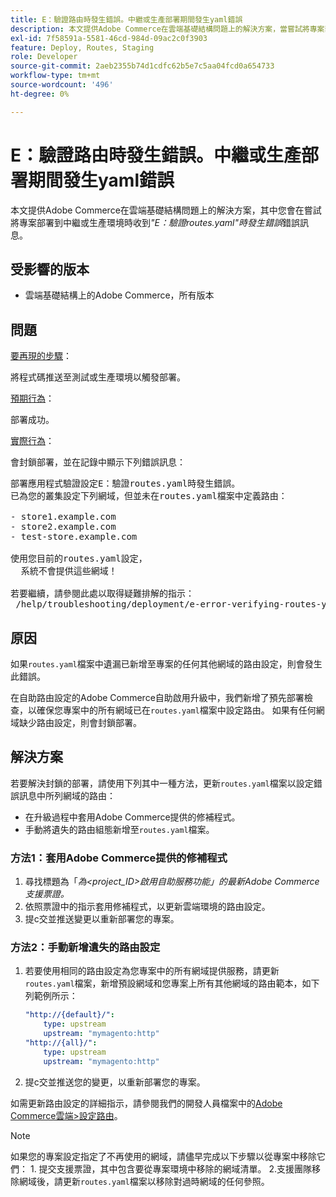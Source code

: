 ```yaml
---
title: E：驗證路由時發生錯誤。中繼或生產部署期間發生yaml錯誤
description: 本文提供Adobe Commerce在雲端基礎結構問題上的解決方案，當嘗試將專案部署到中繼或生產環境時，您會收到*"E：驗證路由時發生錯誤.yaml"*錯誤訊息。
exl-id: 7f58591a-5581-46cd-984d-09ac2c0f3903
feature: Deploy, Routes, Staging
role: Developer
source-git-commit: 2aeb2355b74d1cdfc62b5e7c5aa04fcd0a654733
workflow-type: tm+mt
source-wordcount: '496'
ht-degree: 0%

---
```


# E：驗證路由時發生錯誤。中繼或生產部署期間發生yaml錯誤

本文提供Adobe Commerce在雲端基礎結構問題上的解決方案，其中您會在嘗試將專案部署到中繼或生產環境時收到&#x200B;*&quot;E：驗證routes.yaml&quot;時發生錯誤*&#x200B;錯誤訊息。

## 受影響的版本

* 雲端基礎結構上的Adobe Commerce，所有版本

## 問題

<u>要再現的步驟</u>：

將程式碼推送至測試或生產環境以觸發部署。

<u>預期行為</u>：

部署成功。

<u>實際行為</u>：

會封鎖部署，並在記錄中顯示下列錯誤訊息：

<pre>部署應用程式驗證設定E：驗證routes.yaml時發生錯誤。
已為您的叢集設定下列網域，但並未在routes.yaml檔案中定義路由：

&#x200B;- store1.example.com
&#x200B;- store2.example.com
&#x200B;- test-store.example.com

使用您目前的routes.yaml設定，
  系統不會提供這些網域！

若要繼續，請參閱此處以取得疑難排解的指示：
 /help/troubleshooting/deployment/e-error-verifying-routes-yaml-error-during-staging-or-production-deploy.md</pre>

## 原因

如果`routes.yaml`檔案中遺漏已新增至專案的任何其他網域的路由設定，則會發生此錯誤。

在自助路由設定的Adobe Commerce自助啟用升級中，我們新增了預先部署檢查，以確保您專案中的所有網域已在`routes.yaml`檔案中設定路由。 如果有任何網域缺少路由設定，則會封鎖部署。

## 解決方案

若要解決封鎖的部署，請使用下列其中一種方法，更新`routes.yaml`檔案以設定錯誤訊息中所列網域的路由：

* 在升級過程中套用Adobe Commerce提供的修補程式。
* 手動將遺失的路由組態新增至`routes.yaml`檔案。

### 方法1：套用Adobe Commerce提供的修補程式

1. 尋找標題為「*為&lt;project\_ID>啟用自助服務功能」的最新Adobe Commerce支援票證。*
1. 依照票證中的指示套用修補程式，以更新雲端環境的路由設定。
1. 提с交並推送變更以重新部署您的專案。

### 方法2：手動新增遺失的路由設定

1. 若要使用相同的路由設定為您專案中的所有網域提供服務，請更新`routes.yaml`檔案，新增預設網域和您專案上所有其他網域的路由範本，如下列範例所示：

   ```yaml
   "http://{default}/":
       type: upstream
       upstream: "mymagento:http"
   "http://{all}/":
       type: upstream
       upstream: "mymagento:http"
   ```

1. 提с交並推送您的變更，以重新部署您的專案。

如需更新路由設定的詳細指示，請參閱我們的開發人員檔案中的[Adobe Commerce雲端>設定路由](https://experienceleague.adobe.com/en/docs/commerce-cloud-service/user-guide/configure/routes/routes-yaml)。

>[!NOTE]
>
>如果您的專案設定指定了不再使用的網域，請儘早完成以下步驟以從專案中移除它們： 1. 提交支援票證，其中包含要從專案環境中移除的網域清單。 2.支援團隊移除網域後，請更新`routes.yaml`檔案以移除對過時網域的任何參照。
